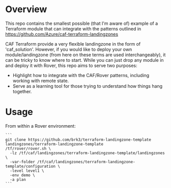 # Overview
This repo contains the smallest possible (that I'm aware of) example of a Terraform module that can
integrate with the patterns outlined in https://github.com/Azure/caf-terraform-landingzones

CAF Terraform provide a very flexible landingzone in the form of 'caf_solution'. However, if you
would like to deploy your own module/landingzone (from here on these terms are used
interchangeably), it can be tricky to know where to start. While you can just drop any module in and
deploy it with Rover, this repo aims to serve two purposes:

* Highlight how to integrate with the CAF/Rover patterns, including working with remote state.
* Serve as a learning tool for those trying to understand how things hang together.

# Usage
From within a Rover environment:
`````
```
git clone https://github.com/brk3/terraform-landingzone-template landingzones/terraform-landingzone-template
/tf/rover/rover.sh \
  -lz /tf/caf/landingzones/terraform-landingzone-template/landingzones \
  -var-folder /tf/caf/landingzones/terraform-landingzone-template/configuration \
  -level level1 \
  -env demo \
  -a plan
```
